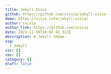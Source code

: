```yaml
---
title: Jekyll Xixia
github: https://github.com/zxixia/jekyll-xixia
demo: https://xixia.info/jekyll-xixia/
author: zxixia
author_link: https://github.com/zxixia
date: 2023-11-30T18:02:41.313Z
description: A Jekyll theme.
ssg:
  - Jekyll
css: []
cms: []
category: []
draft: false
---
```


